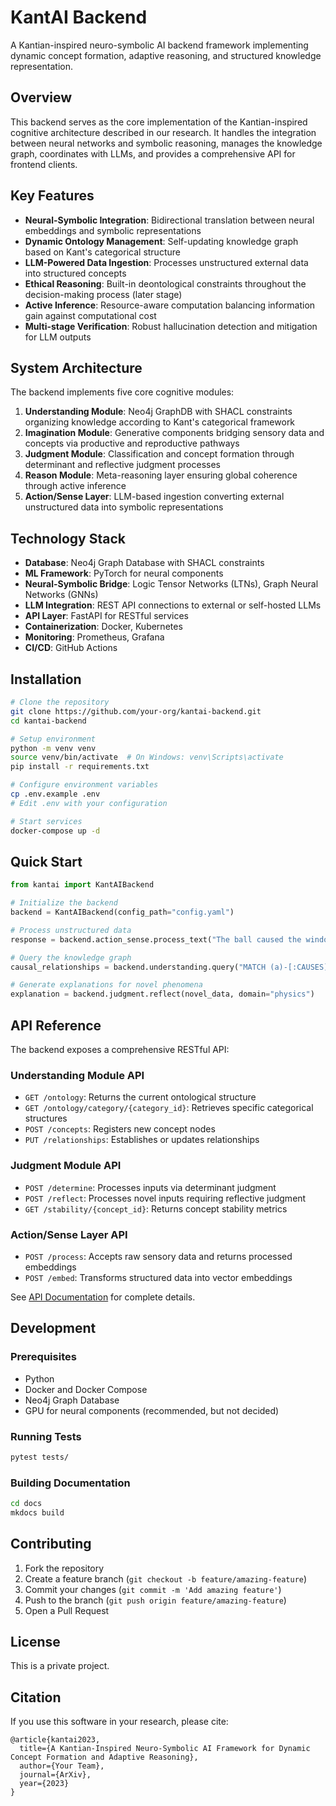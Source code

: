 # KantAI Backend

A Kantian-inspired neuro-symbolic AI backend framework implementing dynamic concept formation, adaptive reasoning, and structured knowledge representation.

## Overview

This backend serves as the core implementation of the Kantian-inspired cognitive architecture described in our research. It handles the integration between neural networks and symbolic reasoning, manages the knowledge graph, coordinates with LLMs, and provides a comprehensive API for frontend clients.

## Key Features

- **Neural-Symbolic Integration**: Bidirectional translation between neural embeddings and symbolic representations
- **Dynamic Ontology Management**: Self-updating knowledge graph based on Kant's categorical structure
- **LLM-Powered Data Ingestion**: Processes unstructured external data into structured concepts
- **Ethical Reasoning**: Built-in deontological constraints throughout the decision-making process (later stage)
- **Active Inference**: Resource-aware computation balancing information gain against computational cost
- **Multi-stage Verification**: Robust hallucination detection and mitigation for LLM outputs

## System Architecture

The backend implements five core cognitive modules:

1. **Understanding Module**: Neo4j GraphDB with SHACL constraints organizing knowledge according to Kant's categorical framework
2. **Imagination Module**: Generative components bridging sensory data and concepts via productive and reproductive pathways
3. **Judgment Module**: Classification and concept formation through determinant and reflective judgment processes
4. **Reason Module**: Meta-reasoning layer ensuring global coherence through active inference
5. **Action/Sense Layer**: LLM-based ingestion converting external unstructured data into symbolic representations

## Technology Stack

- **Database**: Neo4j Graph Database with SHACL constraints
- **ML Framework**: PyTorch for neural components
- **Neural-Symbolic Bridge**: Logic Tensor Networks (LTNs), Graph Neural Networks (GNNs)
- **LLM Integration**: REST API connections to external or self-hosted LLMs
- **API Layer**: FastAPI for RESTful services
- **Containerization**: Docker, Kubernetes
- **Monitoring**: Prometheus, Grafana
- **CI/CD**: GitHub Actions

## Installation

```bash
# Clone the repository
git clone https://github.com/your-org/kantai-backend.git
cd kantai-backend

# Setup environment
python -m venv venv
source venv/bin/activate  # On Windows: venv\Scripts\activate
pip install -r requirements.txt

# Configure environment variables
cp .env.example .env
# Edit .env with your configuration

# Start services
docker-compose up -d
```

## Quick Start

```python
from kantai import KantAIBackend

# Initialize the backend
backend = KantAIBackend(config_path="config.yaml")

# Process unstructured data
response = backend.action_sense.process_text("The ball caused the window to break")

# Query the knowledge graph
causal_relationships = backend.understanding.query("MATCH (a)-[:CAUSES]->(b) RETURN a, b")

# Generate explanations for novel phenomena
explanation = backend.judgment.reflect(novel_data, domain="physics")
```

## API Reference

The backend exposes a comprehensive RESTful API:

### Understanding Module API
- `GET /ontology`: Returns the current ontological structure
- `GET /ontology/category/{category_id}`: Retrieves specific categorical structures
- `POST /concepts`: Registers new concept nodes
- `PUT /relationships`: Establishes or updates relationships

### Judgment Module API
- `POST /determine`: Processes inputs via determinant judgment
- `POST /reflect`: Processes novel inputs requiring reflective judgment
- `GET /stability/{concept_id}`: Returns concept stability metrics

### Action/Sense Layer API
- `POST /process`: Accepts raw sensory data and returns processed embeddings
- `POST /embed`: Transforms structured data into vector embeddings

See [API Documentation](docs/api.md) for complete details.

## Development

### Prerequisites
- Python
- Docker and Docker Compose
- Neo4j Graph Database
- GPU for neural components (recommended, but not decided)

### Running Tests
```bash
pytest tests/
```

### Building Documentation
```bash
cd docs
mkdocs build
```

## Contributing

1. Fork the repository
2. Create a feature branch (`git checkout -b feature/amazing-feature`)
3. Commit your changes (`git commit -m 'Add amazing feature'`)
4. Push to the branch (`git push origin feature/amazing-feature`)
5. Open a Pull Request

## License

This is a private project.

## Citation

If you use this software in your research, please cite:
```
@article{kantai2023,
  title={A Kantian-Inspired Neuro-Symbolic AI Framework for Dynamic Concept Formation and Adaptive Reasoning},
  author={Your Team},
  journal={ArXiv},
  year={2023}
}
```
